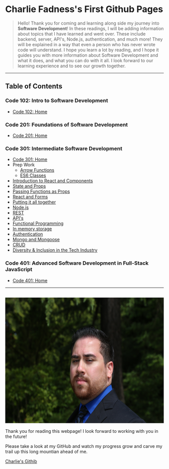 # Charlie Fadness's First Github Pages

> Hello! Thank you for coming and learning along side my journey into **Software Development**! In these readings, I will be adding information about topics that I have learned and went over. These include backend, server, API's, Node.js, authentication, and much more! They will be explained in a way that even a person who has never wrote code will understand. I hope you learn a lot by reading, and I hope it guides you with more information about Software Development and what it does, and what you can do with it all. I look forward to our learning experience and to see our growth together.

---

## Table of Contents

### Code 102: Intro to Software Development

- [Code 102: Home](https://fadnesscharlie.github.io/reading-notes/102)

### Code 201: Foundations of Software Development

- [Code 201: Home](https://fadnesscharlie.github.io/reading-notes/201)

### Code 301: Intermediate Software Development

- [Code 301: Home](https://fadnesscharlie.github.io/reading-notes/301)
- Prep Work
  - [Arrow Functions](prep-work/arrow-functions.md)
  - [ES6 Classes](prep-work/ES6-classes.md)
- [Introduction to React and Components](read-01)
- [State and Props](read-02)
- [Passing Functions as Props](read-03)
- [React and Forms](read-04)
- [Putting it all together](read-05)
- [Node.js](read-06)
- [REST](read-07)
- [API's](read-08)
- [Functional Programming](read-09)
- [In memory storage](read-10)
- [Authentication](read-11)
- [Mongo and Mongoose](read-12)
- [CRUD](read-13)
- [Diversity & Inclusion in the Tech Industry](read-14)

### Code 401: Advanced Software Development in Full-Stack JavaScript

- [Code 401: Home](https://fadnesscharlie.github.io/reading-notes/401)

---
<br>
<img src="../images/Profile-Pic.JPG" width="600" height="400">

Thank you for reading this webpage! I look forward to working with you in the future!  

Please take a look at my GitHub and watch my progress grow and carve my trail up this long mountian ahead of me.  

[Charlie's Githib](https://github.com/fadnesscharlie)
